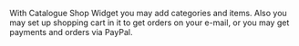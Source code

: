 With Catalogue Shop Widget you may add categories and items. 
Also you  may set up shopping cart in it to get orders on your e-mail, 
or you may get payments and orders via PayPal.